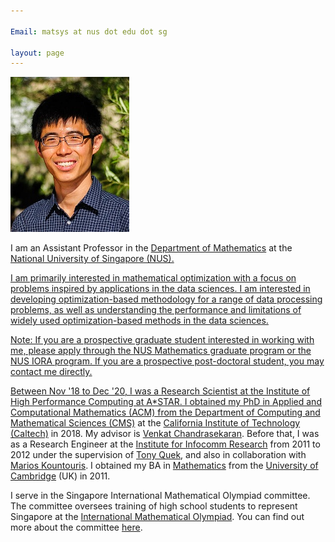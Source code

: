 ```yaml
---

Email: matsys at nus dot edu dot sg

layout: page
---
```


![title](yssoh.jpg)

I am an Assistant Professor in the <a href="https://www.math.nus.edu.sg/">Department of Mathematics</a> at the <a href="http://nus.edu.sg/">National University of Singapore (NUS).

I am primarily interested in mathematical optimization with a focus on problems inspired by applications in the data sciences. I am interested in developing optimization-based methodology for a range of data processing problems, as well as understanding the performance and limitations of widely used optimization-based methods in the data sciences.
	
Note: If you are a prospective graduate student interested in working with me, please apply through the NUS Mathematics graduate program or the NUS IORA program. If you are a prospective post-doctoral student, you may contact me directly.  

Between Nov '18 to Dec '20, I was a Research Scientist at the Institute of High Performance Computing at A*STAR.  I obtained my PhD in Applied and Computational Mathematics (ACM) from the <a href = "http://www.cms.caltech.edu/">Department of Computing and Mathematical Sciences (CMS)</a> at the <a href="http://www.caltech.edu/">California Institute of Technology (Caltech)</a> in 2018.  My advisor is <a href="http://users.cms.caltech.edu/~venkatc/">Venkat Chandrasekaran</a>.  Before that, I was as a Research Engineer at the <a href = "http://www.i2r.a-star.edu.sg/">Institute for Infocomm Research</a> from 2011 to 2012 under the supervision of <a href="http://people.sutd.edu.sg/~tonyquek/">Tony Quek</a>, and also in collaboration with <a href = "http://scholar.google.com/citations?user=QG9iXtUAAAAJ&hl=en">Marios Kountouris</a>.  I obtained my BA in <a href = "http://www.maths.cam.ac.uk/">Mathematics</a> from the <a href = "http://www.cam.ac.uk/">University of Cambridge</a> (UK) in 2011.  

I serve in the Singapore International Mathematical Olympiad committee.  The committee oversees training of high school students to represent Singapore at the <a href="https://www.imo-official.org/default.aspx">International Mathematical Olympiad</a>.  You can find out more about the committee <a href="https://sms.math.nus.edu.sg/Simo/Simo.htm">here</a>.
